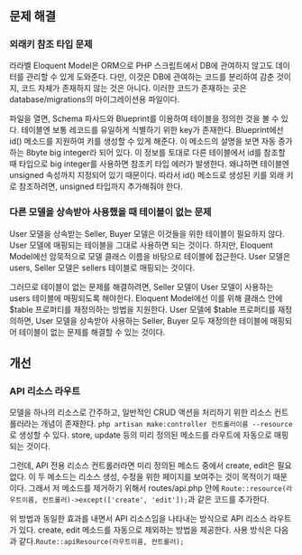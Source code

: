 #

## 문제 해결

### 외래키 참조 타입 문제

라라벨 Eloquent Model은 ORM으로 PHP 스크립트에서 DB에 관여하지 않고도 데이터를 관리할 수 있게 도와준다. 다만, 이것은 DB에 관여하는 코드를 분리하여 감춘 것이지, 코드 자체가 존재하지 않는
것은 아니다. 이러한 코드가 존재하는 곳은 database/migrations의 마이그레이션용 파일이다.

파일을 열면, Schema 파사드와 Blueprint를 이용하여 테이블을 정의한 것을 볼 수 있다. 테이블엔 보통 레코드를 유일하게 식별하기 위한 key가 존재한다.
Blueprint에선 id() 메소드를 지원하여 키를 생성할 수 있게 해준다. 이 메소드의 설명을 보면 자동 증가하는 8byte big integer라 되어 있다.
이 정보를 토대로 다른 테이블에서 id를 참조할 때 타입으로 big integer를 사용하면 참조키 타입 에러가 발생한다. 왜냐하면 테이블엔 unsigned 속성까지 지정되어 있기 때문이다. 따라서 id()
메소드로 생성된 키를 외래 키로 참조하려면, unsigned 타입까지 추가해줘야 한다.

### 다른 모델을 상속받아 사용했을 때 테이블이 없는 문제

User 모델을 상속받는 Seller, Buyer 모델은 이것들을 위한 테이블이 필요하지 않다. User 모델에 매핑되는 테이블을 그대로 사용하면 되는 것이다.
하지만, Eloquent Model에선 암묵적으로 모델 클래스 이름을 바탕으로 테이블에 접근한다. User 모델은 users, Seller 모델은 sellers 테이블로 매핑되는 것이다.

그러므로 테이블이 없는 문제를 해결하려면, Seller 모델이 User 모델이 사용하는 users 테이블에 매핑되도록 해야한다. Eloquent Model에선 이를 위해 클래스 안에 $table 프로퍼티를
재정의하는 방법을 지원한다. User 모델에 $table 프로퍼티를 재정의하면,
User 모델을 상속받아 사용하는 Seller, Buyer 모두 재정의한 테이블에 매핑되어 테이블이 없는 문제를 해결할 수 있는 것이다.

## 개선

### API 리소스 라우트

모델을 하나의 리소스로 간주하고, 일반적인 CRUD 액션을 처리하기 위한 리소스 컨트롤러라는 개념이 존재한다. `php artisan make:controller 컨트롤러이름 --resource`로 생성할 수
있다. store, update 등의 미리 정의된 메소드를 라우트에 자동으로 매핑되는 것이다.

그런데, API 전용 리소스 컨트롤러라면 미리 정의된 메소드 중에서 create, edit은 필요없다. 이 두 메소드는 리소스 생성, 수정을 위한 페이지를 보여주는 것이 목적이기 때문이다.
그래서 저 메소드를 제거하기 위해서 routes/api.php 안에 `Route::resource(라우트이름, 컨트롤러)->except(['create', 'edit']);`과 같은 코드를 추가한다.

위 방법과 동일한 효과를 내면서 API 리소스임을 나타내는 방식으로 API 리소스 라우트가 있다. create, edit 메소드를 자동으로 제외하는
방법을 제공한다. 사용 방식은 다음과 같다.`Route::apiResource(라우트이름, 컨트롤러);`



